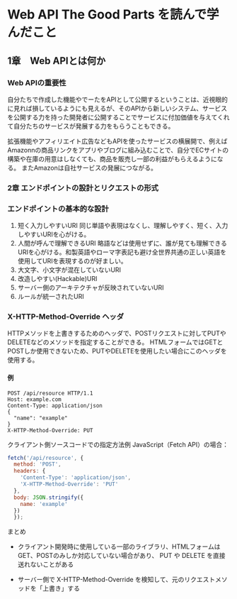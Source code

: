 # Web API The Good Parts を読んで学んだこと

## 1章　Web APIとは何か

### Web APIの重要性
自分たちで作成した機能やでーたをAPIとして公開するということは、近視眼的に見れば損しているようにも見えるが、そのAPIから新しいシステム、サービスを公開する力を持った開発者に公開することでサービスに付加価値を与えてくれて自分たちのサービスが発展する力をもらうこともできる。

拡張機能やアフィリエイト広告などもAPIを使ったサービスの横展開で、例えばAmazonnの商品リンクをアプリやブログに組み込むことで、自分でECサイトの構築や在庫の用意はしなくても、商品を販売し一部の利益がもらえるようになる。
またAmazonは自社サービスの発展につながる。

### 2章 エンドポイントの設計とリクエストの形式

### エンドポイントの基本的な設計
1. 短く入力しやすいURI
    同じ単語や表現はなくし、理解しやすく、短く、入力しやすいURIを心がける。
2. 人間が呼んで理解できるURI
    略語などは使用せずに、誰が見ても理解できるURIを心がける。和製英語やローマ字表記も避け全世界共通の正しい英語を使用してURIを表現するのが好ましい。
3. 大文字、小文字が混在していないURI
4. 改造しやすい(Hackable)URI
5. サーバー側のアーキテクチャが反映されていないURI
6. ルールが統一されたURI

### X-HTTP-Method-Override ヘッダ
HTTPメソッドを上書きするためのヘッダで、POSTリクエストに対してPUTやDELETEなどのメソッドを指定することができる。
HTMLフォームではGETとPOSTしか使用できないため、PUTやDELETEを使用したい場合にこのヘッダを使用する。
#### 例
```http
POST /api/resource HTTP/1.1
Host: example.com
Content-Type: application/json
{
  "name": "example"
}
X-HTTP-Method-Override: PUT
```

クライアント側ソースコードでの指定方法例
JavaScript（Fetch API）の場合：
```javascript
fetch('/api/resource', {
  method: 'POST',
  headers: {
    'Content-Type': 'application/json',
    'X-HTTP-Method-Override': 'PUT'
  },
  body: JSON.stringify({
    name: 'example'
  })
  });
```
まとめ
- クライアント開発時に使用している一部のライブラリ、HTMLフォームはGET、POSTのみしか対応していない場合があり、 PUT や DELETE を直接送れないことがある

- サーバー側で X-HTTP-Method-Override を検知して、元のリクエストメソッドを「上書き」する
